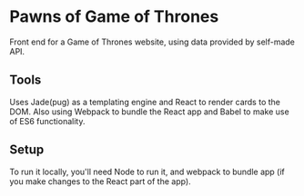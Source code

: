 # Pawns of Game of Thrones
Front end for a Game of Thrones website, using data provided by self-made API.

## Tools 
Uses Jade(pug) as a templating engine and React to render cards to the DOM. Also using Webpack to bundle the React app and Babel to make use of ES6 functionality.

## Setup

To run it locally, you'll need Node to run it, and webpack to bundle app (if you make changes to the React part of the app).


